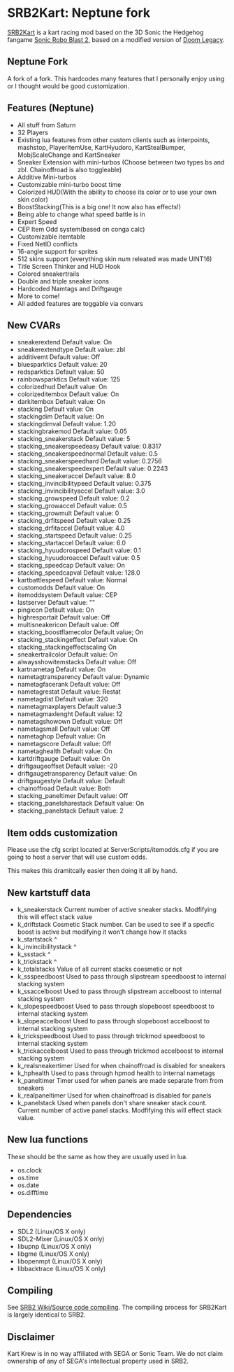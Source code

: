 # SRB2Kart: Neptune fork

[SRB2Kart](https://srb2.org/mods/) is a kart racing mod based on the 3D Sonic the Hedgehog fangame [Sonic Robo Blast 2](https://srb2.org/), based on a modified version of [Doom Legacy](http://doomlegacy.sourceforge.net/).

## Neptune Fork
A fork of a fork. This hardcodes many features that I personally enjoy using or I thought would be good customization.

## Features (Neptune)
- All stuff from Saturn
- 32 Players
- Existing lua features from other custom clients such as interpoints, mashstop, PlayerItemUse, KartHyudoro, KartStealBumper, MobjScaleChange and KartSneaker
- Sneaker Extension with mini-turbos (Choose between two types bs and zbl. Chainoffroad is also toggleable)
- Additive Mini-turbos
- Customizable mini-turbo boost time
- Colorized HUD(With the ability to choose its color or to use your own skin color)
- BoostStacking(This is a big one! It now also has effects!)
- Being able to change what speed battle is in
- Expert Speed
- CEP Item Odd system(based on conga calc)
- Customizable itemtable
- Fixed NetID conflicts
- 16-angle support for sprites 
- 512 skins support (everything skin num releated was made UINT16)
- Title Screen Thinker and HUD Hook
- Colored sneakertrails
- Double and triple sneaker icons
- Hardcoded Namtags and Driftgauge
- More to come!
- All added features are toggable via convars

## New CVARs
- sneakerextend Default value: On
- sneakerextendtype Default value: zbl
- additivemt Default value: Off
- bluesparktics Default value: 20
- redsparktics Default value: 50
- rainbowsparktics Default value: 125
- colorizedhud Default value: On
- colorizeditembox Default value: On
- darkitembox Default value: On
- stacking Default value:	On
- stackingdim Default value: On
- stackingdimval Default value: 1.20
- stackingbrakemod Default value: 0.05
- stacking_sneakerstack Default value: 5
- stacking_sneakerspeedeasy Default value: 0.8317
- stacking_sneakerspeednormal Default value: 0.5
- stacking_sneakerspeedhard Default value: 0.2756
- stacking_sneakerspeedexpert Default value: 0.2243
- stacking_sneakeraccel Default value: 8.0
- stacking_invincibilitypeed Default value: 0.375
- stacking_invincibilityaccel Default value: 3.0
- stacking_growspeed Default value: 0.2
- stacking_growaccel Default value: 0.5
- stacking_growmult Default value: 0
- stacking_drfitspeed Default value: 0.25
- stacking_drfitaccel Default value: 4.0
- stacking_startspeed Default value: 0.25
- stacking_startaccel Default value: 6.0
- stacking_hyuudorospeed Default value: 0.1
- stacking_hyuudoroaccel Default value: 0.5
- stacking_speedcap Default value: On
- stacking_speedcapval Default value: 128.0
- kartbattlespeed Default value: Normal
- customodds Default value: On
- itemoddsystem Default value: CEP
- lastserver Default value: ""
- pingicon Default value: On
- highresportait Default value: Off
- multisneakericon Default value: Off
- stacking_boostflamecolor Default value; On
- stacking_stackingeffect Default value: On
- stacking_stackingeffectscaling On
- sneakertrailcolor Default value: On
- alwaysshowitemstacks Default value: Off
- kartnametag Default value: On
- nametagtransparency Default value: Dynamic
- nametagfacerank Default value: Off
- nametagrestat Default value: Restat
- nametagdist Default value: 320
- nametagmaxplayers Default value:3
- nametagmaxlenght Default value: 12
- nametagshowown Default value: Off
- nametagsmall Default value: Off
- nametaghop Default value: On
- nametagscore Default value: Off
- nametaghealth Default value: On
- kartdriftgauge Default value: On
- driftgaugeoffset Default value: -20
- driftgaugetransparency Default value: On
- driftgaugestyle Default value: Default
- chainoffroad Default value: Both
- stacking_paneltimer Default value: Off
- stacking_panelsharestack Default value: On
- stacking_panelstack Default value: 2

## Item odds customization
Please use the cfg script located at ServerScripts/itemodds.cfg if you are going to host a server that will use custom odds.

This makes this dramitcally easier then doing it all by hand.

## New kartstuff data
- k_sneakerstack Current number of active sneaker stacks. Modfifying this will effect stack value
- k_driftstack Cosmetic Stack number. Can be used to see if a specfic boost is active but modifying it won't change how it stacks
- k_startstack ^
- k_invincibilitystack ^
- k_ssstack  ^
- k_trickstack ^
- k_totalstacks Value of all current stacks coesmetic or not
- k_ssspeedboost Used to pass through slipstream speedboost to internal stacking system
- k_ssaccelboost Used to pass through slipstream accelboost to internal stacking system
- k_slopespeedboost Used to pass through slopeboost speedboost to internal stacking system
- k_slopeaccelboost Used to pass through slopeboost accelboost to internal stacking system
- k_trickspeedboost Used to pass through trickmod speedboost to internal stacking system
- k_trickaccelboost Used to pass through trickmod accelboost to internal stacking system
- k_realsneakertimer Used for when chainoffroad is disabled for sneakers
- k_hphealth Used to pass through hpmod health to internal nametags
- k_paneltimer Timer used for when panels are made separate from from sneakers
- k_realpaneltimer Used for when chainoffroad is disabled for panels
- k_panelstack Used when panels don't share sneaker stack count. Current number of active panel stacks. Modfifying this will effect stack value.

## New lua functions

These should be the same as how they are usually used in lua.
- os.clock
- os.time
- os.date
- os.difftime

## Dependencies
- SDL2 (Linux/OS X only)
- SDL2-Mixer (Linux/OS X only)
- libupnp (Linux/OS X only)
- libgme (Linux/OS X only)
- libopenmpt (Linux/OS X only)
- libbacktrace (Linux/OS X only)

## Compiling

See [SRB2 Wiki/Source code compiling](http://wiki.srb2.org/wiki/Source_code_compiling). The compiling process for SRB2Kart is largely identical to SRB2.

## Disclaimer
Kart Krew is in no way affiliated with SEGA or Sonic Team. We do not claim ownership of any of SEGA's intellectual property used in SRB2.
